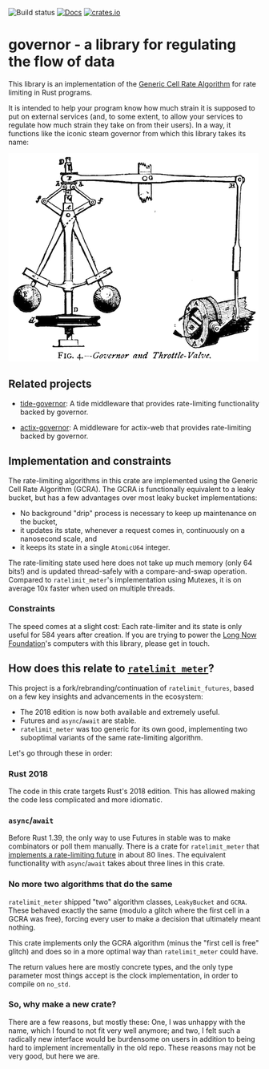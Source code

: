 ![Build status](https://github.com/antifuchs/governor/actions/workflows/ci_push.yml/badge.svg?branch=master) [![Docs](https://docs.rs/governor/badge.svg)](https://docs.rs/governor/) [![crates.io](https://img.shields.io/crates/v/governor.svg)](https://crates.io/crates/governor)

# governor - a library for regulating the flow of data

This library is an implementation of the [Generic Cell Rate
Algorithm](https://en.wikipedia.org/wiki/Generic_cell_rate_algorithm)
for rate limiting in Rust programs.

It is intended to help your program know how much strain it is
supposed to put on external services (and, to some extent, to allow
your services to regulate how much strain they take on from their
users). In a way, it functions like the iconic steam governor from
which this library takes its name:

![a centrifugal governor](doc/centrifugal-governor.png)

## Related projects

 + [tide-governor](https://github.com/ohmree/tide-governor): A tide middleware that provides rate-limiting functionality backed by governor.

 + [actix-governor](https://github.com/AaronErhardt/actix-governor): A middleware for actix-web that provides rate-limiting backed by governor.

## Implementation and constraints

The rate-limiting algorithms in this crate are implemented using the
Generic Cell Rate Algorithm (GCRA). The GCRA is functionally
equivalent to a leaky bucket, but has a few advantages over most
leaky bucket implementations:

* No background "drip" process is necessary to keep up maintenance on
  the bucket,
* it updates its state, whenever a request comes in, continuously on a
  nanosecond scale, and
* it keeps its state in a single `AtomicU64` integer.

The rate-limiting state used here does not take up much memory (only
64 bits!) and is updated thread-safely with a compare-and-swap
operation. Compared to `ratelimit_meter`'s implementation using
Mutexes, it is on average 10x faster when used on multiple threads.

### Constraints

The speed comes at a slight cost: Each rate-limiter and its state is
only useful for 584 years after creation. If you are trying to power
the [Long Now Foundation](http://longnow.org/)'s computers with this
library, please get in touch.

## How does this relate to [`ratelimit_meter`](https://github.com/antifuchs/ratelimit_meter)?

This project is a fork/rebranding/continuation of `ratelimit_futures`,
based on a few key insights and advancements in the ecosystem:

* The 2018 edition is now both available and extremely useful.
* Futures and `async`/`await` are stable.
* `ratelimit_meter` was too generic for its own good, implementing two
  suboptimal variants of the same rate-limiting algorithm.

Let's go through these in order:

### Rust 2018

The code in this crate targets Rust's 2018 edition. This has allowed
making the code less complicated and more idiomatic.

### `async`/`await`

Before Rust 1.39, the only way to use Futures in stable was to make
combinators or poll them manually. There is a crate for
`ratelimit_meter` that [implements a rate-limiting
future](https://github.com/antifuchs/ratelimit_futures/blob/ea83c1ae468e6089529ce24224686c27c85e5706/src/lib.rs#L70-L155)
in about 80 lines. The equivalent functionality with `async`/`await`
takes about three lines in this crate.

### No more two algorithms that do the same

`ratelimit_meter` shipped "two" algorithm classes, `LeakyBucket` and
`GCRA`. These behaved exactly the same (modulo a glitch where the
first cell in a GCRA was free), forcing every user to make a decision
that ultimately meant nothing.

This crate implements only the GCRA algorithm (minus the "first cell
is free" glitch) and does so in a more optimal way than
`ratelimit_meter` could have.

The return values here are mostly concrete types, and the only type
parameter most things accept is the clock implementation, in order to
compile on `no_std`.

### So, why make a new crate?

There are a few reasons, but mostly these: One, I was unhappy with the
name, which I found to not fit very well anymore; and two, I felt such
a radically new interface would be burdensome on users in addition to
being hard to implement incrementally in the old repo. These reasons
may not be very good, but here we are.
